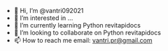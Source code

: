 - 👋 Hi, I’m @vantri092021
- 👀 I’m interested in ...
- 🌱 I’m currently learning Python revitapidocs
- 💞️ I’m looking to collaborate on Python revitapidocs
- 📫 How to reach me email: vantri.pr@gmail.com

<!---
vantri092021/vantri092021 is a ✨ special ✨ repository because its `README.md` (this file) appears on your GitHub profile.
You can click the Preview link to take a look at your changes.
--->

